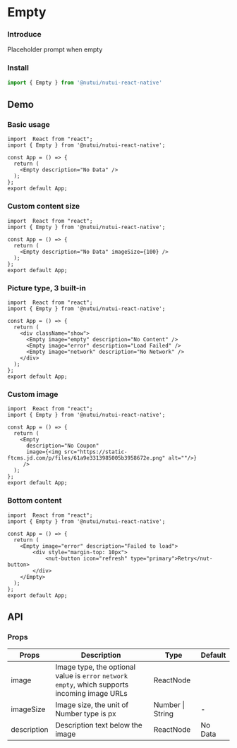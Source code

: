 #  Empty

### Introduce

Placeholder prompt when empty

### Install

```javascript
import { Empty } from '@nutui/nutui-react-native'
```


## Demo

### Basic usage
```SnackPlayer
import  React from "react";
import { Empty } from '@nutui/nutui-react-native';

const App = () => {
  return (
    <Empty description="No Data" />
  );
};
export default App;
```

### Custom content size
```SnackPlayer
import  React from "react";
import { Empty } from '@nutui/nutui-react-native';

const App = () => {
  return (
    <Empty description="No Data" imageSize={100} />
  );
};
export default App;
```

### Picture type, 3 built-in
```SnackPlayer
import  React from "react";
import { Empty } from '@nutui/nutui-react-native';

const App = () => {
  return (
    <div className="show">
      <Empty image="empty" description="No Content" />
      <Empty image="error" description="Load Failed" />
      <Empty image="network" description="No Network" />
    </div>
  );
};
export default App;
```

### Custom image
```SnackPlayer
import  React from "react";
import { Empty } from '@nutui/nutui-react-native';

const App = () => {
  return (
    <Empty
      description="No Coupon"
      image={<img src="https://static-ftcms.jd.com/p/files/61a9e3313985005b3958672e.png" alt=""/>}
     />
  );
};
export default App;
```


### Bottom content
```SnackPlayer
import  React from "react";
import { Empty } from '@nutui/nutui-react-native';

const App = () => {
  return (
    <Empty image="error" description="Failed to load">
        <div style="margin-top: 10px">
            <nut-button icon="refresh" type="primary">Retry</nut-button>
        </div>
    </Empty>
  );
};
export default App;
```
## API

### Props

| Props    | Description                             | Type   | Default           |
|--------------|----------------------------------|--------|------------------|
| image         | Image type, the optional value is `error` `network` `empty`, which supports incoming image URLs             | ReactNode       |
| imageSize        | Image size, the unit of Number type is px                       | Number \| String | -       |
| description         | Description text below the image | ReactNode | No Data                |


